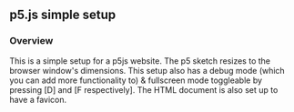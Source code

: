 ## p5.js simple setup

### Overview
This is a simple setup for a p5js website. The p5 sketch resizes to the browser window's dimensions.  This setup also has a debug mode (which you can add more functionality to) & fullscreen mode toggleable by pressing [D] and [F respectively]. The HTML document is also set up to have a favicon.
